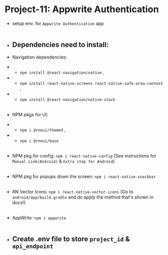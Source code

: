 # Project-11: Appwrite Authentication
- setup env. for `Appwrite Authentication` app
<br><br>

- ## Dependencies need to install:
- Navigation dependencies:
- - `npm install @react-navigation/native` ,
- - `npm install react-native-screens react-native-safe-area-context` ,
- - `npm install @react-navigation/native-stack` <br><br>

- NPM pkgs for UI:
- - `npm i @rneui/themed` ,
- - `npm i @rneui/base` <br><br>

- NPM pkg for config:  `npm i react-native-config` (See instructions for `Manual Link(Android)` & `Extra step for Android`) <br><br>

- NPM pkg for popups down the screen: `npm i react-native-snackbar` <br><br>

- RN Vector Icons: `npm i react-native-vector-icons` (Go to `android/app/build.gradle` and do apply the method that's shown in docs!) <br><br>

- AppWrite: `npm i appwrite` <br><br>

- ## Create .env file to store `project_id` & `api_endpoint`